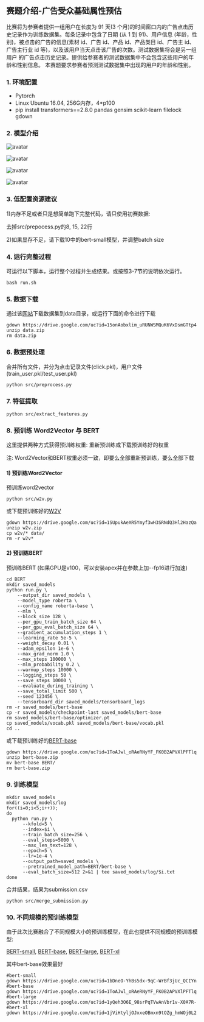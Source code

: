 ## 赛题介绍-广告受众基础属性预估

比赛将为参赛者提供一组用户在长度为 91 天(3 个月)的时间窗口内的广告点击历史记录作为训练数据集。每条记录中包含了日期 (从 1 到 91)、用户信息 (年龄，性别)，被点击的广告的信息(素材 id、广告 id、产品 id、产品类目 id、广告主 id、广告主行业 id 等)，以及该用户当天点击该广告的次数。测试数据集将会是另一组用户 的广告点击历史记录。提供给参赛者的测试数据集中不会包含这些用户的年龄和性别信息。 本赛题要求参赛者预测测试数据集中出现的用户的年龄和性别。

### 1. 环境配置

- Pytorch
- Linux Ubuntu 16.04, 256G内存，4*p100
- pip install transformers==2.8.0 pandas gensim scikit-learn filelock gdown

### 2. 模型介绍

![avatar](picture/model.png)

![avatar](picture/mlm.png)

![avatar](picture/fusion-layer.png)

![avatar](picture/output.png)

### 3. 低配置资源建议

1)内存不足或者只是想简单跑下完整代码，请只使用初赛数据:

去掉src/prepocess.py的8, 15, 22行

2)如果显存不足，请下载10中的bert-small模型，并调整batch size

### 4. 运行完整过程

可运行以下脚本，运行整个过程并生成结果。或按照3-7节的说明依次运行。

```shell
bash run.sh
```

### 5. 数据下载

通过该[网站](https://drive.google.com/file/d/15onAobxlim_uRUNWSMQuK6VxDsmGTtp4/view?usp=sharing)下载数据集到data目录，或运行下面的命令进行下载

```shell
gdown https://drive.google.com/uc?id=15onAobxlim_uRUNWSMQuK6VxDsmGTtp4
unzip data.zip 
rm data.zip
```

### 6. 数据预处理

合并所有文件，并分为点击记录文件(click.pkl)，用户文件(train_user.pkl/test_user.pkl)

```
python src/preprocess.py
```

### 7. 特征提取

```shell
python src/extract_features.py
```

### 8. 预训练 Word2Vector 与 BERT

这里提供两种方式获得预训练权重: 重新预训练或下载预训练好的权重 

注: Word2Vector和BERT权重必须一致，即要么全部重新预训练，要么全部下载

#### 1) 预训练Word2Vector

预训练word2vector

```shell
python src/w2v.py
```

或下载预训练好的[W2V](https://drive.google.com/file/d/1SUpukAeXR5Ymyf3wH3SRNdQ3Hl2HazQa/view?usp=sharing)

```shell
gdown https://drive.google.com/uc?id=1SUpukAeXR5Ymyf3wH3SRNdQ3Hl2HazQa
unzip w2v.zip 
cp w2v/* data/
rm -r w2v*
```

#### 2) 预训练BERT

预训练BERT (如果GPU是v100，可以安装apex并在参数上加--fp16进行加速)

```shell
cd BERT
mkdir saved_models
python run.py \
    --output_dir saved_models \
    --model_type roberta \
    --config_name roberta-base \
    --mlm \
    --block_size 128 \
    --per_gpu_train_batch_size 64 \
    --per_gpu_eval_batch_size 64 \
    --gradient_accumulation_steps 1 \
    --learning_rate 5e-5 \
    --weight_decay 0.01 \
    --adam_epsilon 1e-6 \
    --max_grad_norm 1.0 \
    --max_steps 100000 \
    --mlm_probability 0.2 \
    --warmup_steps 10000 \
    --logging_steps 50 \
    --save_steps 10000 \
    --evaluate_during_training \
    --save_total_limit 500 \
    --seed 123456 \
    --tensorboard_dir saved_models/tensorboard_logs    
rm -r saved_models/bert-base    
cp -r saved_models/checkpoint-last saved_models/bert-base
rm saved_models/bert-base/optimizer.pt
cp saved_models/vocab.pkl saved_models/bert-base/vocab.pkl
cd ..
```

或下载预训练好的[BERT-base](https://drive.google.com/file/d/1ToAJwl_oRAeRNyYF_FK0B2APVXlPFTlq/view?usp=sharing)

```shell
gdown https://drive.google.com/uc?id=1ToAJwl_oRAeRNyYF_FK0B2APVXlPFTlq
unzip bert-base.zip
mv bert-base BERT/
rm bert-base.zip
```

### 9. 训练模型

```shell
mkdir saved_models
mkdir saved_models/log
for((i=0;i<5;i++));  
do  
  python run.py \
      --kfold=5 \
      --index=$i \
      --train_batch_size=256 \
      --eval_steps=5000 \
      --max_len_text=128 \
      --epoch=5 \
      --lr=1e-4 \
      --output_path=saved_models \
      --pretrained_model_path=BERT/bert-base \
      --eval_batch_size=512 2>&1 | tee saved_models/log/$i.txt
done  
```

合并结果，结果为submission.csv

```shell
python src/merge_submission.py
```

### 10. 不同规模的预训练模型

由于此次比赛融合了不同规模大小的预训练模型，在此也提供不同规模的预训练模型: 

[BERT-small](https://drive.google.com/file/d/1bDneO-YhBs5dx-9qC-WrBf3jUc_QCIYn/view?usp=sharing), [BERT-base](https://drive.google.com/file/d/1ToAJwl_oRAeRNyYF_FK0B2APVXlPFTlq/view?usp=sharing), [BERT-large](https://drive.google.com/file/d/1yQeh3O6E_98srPqTVwAnVbr1v-X0A7R-/view?usp=sharing), [BERT-xl](https://drive.google.com/file/d/1jViHtyljOJxxeOBmxn9tOZg_hmWOj0L2/view?usp=sharing)

其中bert-base效果最好

```shell
#bert-small
gdown https://drive.google.com/uc?id=1bDneO-YhBs5dx-9qC-WrBf3jUc_QCIYn
#bert-base
gdown https://drive.google.com/uc?id=1ToAJwl_oRAeRNyYF_FK0B2APVXlPFTlq
#bert-large
gdown https://drive.google.com/uc?id=1yQeh3O6E_98srPqTVwAnVbr1v-X0A7R-
#bert-xl
gdown https://drive.google.com/uc?id=1jViHtyljOJxxeOBmxn9tOZg_hmWOj0L2
```
